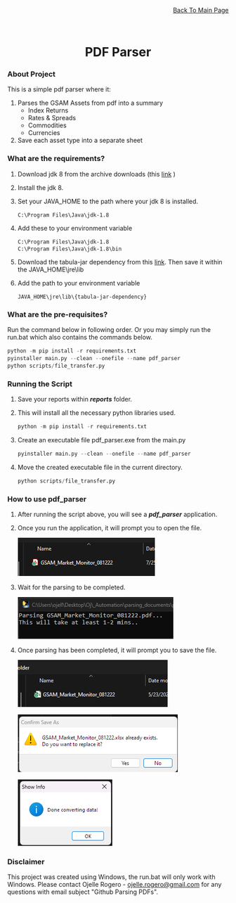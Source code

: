 <p align="right"><a href="https://github.com/ojudz08/AutomationProjects/tree/main">Back To Main Page</a></p>


<!-- PROJECT LOGO -->
<br />
<div align="center">
<h1 align="center">PDF Parser</h1>
</div>


<!-- ABOUT PROJECT -->
### About Project

This is a simple pdf parser where it:
1. Parses the GSAM Assets from pdf into a summary 
   - Index Returns
   - Rates & Spreads
   - Commodities
   - Currencies
2. Save each asset type into a separate sheet

### What are the requirements?
1. Download jdk 8 from the archive downloads (this [link](https://www.oracle.com/in/java/technologies/javase/javase8-archive-downloads.html) )
2. Install the jdk 8.
3. Set your JAVA_HOME to the path where your jdk 8 is installed. 
   ```
   C:\Program Files\Java\jdk-1.8
   ```
4. Add these to your environment variable
   ```
   C:\Program Files\Java\jdk-1.8
   C:\Program Files\Java\jdk-1.8\bin
   ```
5. Download the tabula-jar dependency from this [link](https://github.com/tabulapdf/tabula-java/releases). Then save it within the JAVA_HOME\jre\lib

6. Add the path to your environment variable
   ```
   JAVA_HOME\jre\lib\{tabula-jar-dependency}
   ```

### What are the pre-requisites?

Run the command below in following order. Or you may simply run the run.bat which also contains the commands below.

```Python
python -m pip install -r requirements.txt
pyinstaller main.py --clean --onefile --name pdf_parser
python scripts/file_transfer.py
```

### Running the Script
1. Save your reports within __*reports*__ folder.

2. This will install all the necessary python libraries used.
   ```Python
   python -m pip install -r requirements.txt
   ```

3. Create an executable file pdf_parser.exe from the main.py
   ```Python
   pyinstaller main.py --clean --onefile --name pdf_parser
   ```

4. Move the created executable file in the current directory.
   ```Python
   python scripts/file_transfer.py
   ```

### How to use pdf_parser
1. After running the script above, you will see a **_pdf_parser_** application.

2. Once you run the application, it will prompt you to open the file.

   ![alt text](img/image1.png)
   
3. Wait for the parsing to be completed.

   ![alt text](img/image2.png)

4. Once parsing has been completed, it will prompt you to save the file.

   ![alt text](img/image3.png)

   ![alt text](img/image4.png)

   ![alt text](img/image5.png)



<!-- CONTACT -->
### Disclaimer

This project was created using Windows, the run.bat will only work with Windows. Please contact Ojelle Rogero - ojelle.rogero@gmail.com for any questions with email subject "Github Parsing PDFs".
